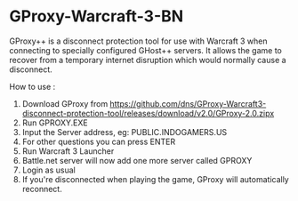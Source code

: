 # GProxy-Warcraft-3-BN
GProxy++ is a disconnect protection tool for use with Warcraft 3 when connecting to specially configured GHost++ servers. It allows the game to recover from a temporary internet disruption which would normally cause a disconnect. 


How to use :

1. Download GProxy from https://github.com/dns/GProxy-Warcraft3-disconnect-protection-tool/releases/download/v2.0/GProxy-2.0.zipx
2. Run GPROXY.EXE
3. Input the Server address, eg: PUBLIC.INDOGAMERS.US
4. For other questions you can press ENTER
5. Run Warcraft 3 Launcher 
6. Battle.net server will now add one more server called GPROXY
7. Login as usual
8. If you're disconnected when playing the game, GProxy will automatically reconnect.


